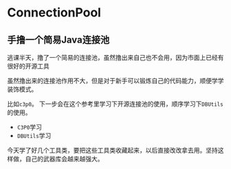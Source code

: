 # ConnectionPool
## 手撸一个简易Java连接池

逃课半天，撸了一个简易的连接池，虽然撸出来自己也不会用，因为市面上已经有很好的开源工具

虽然撸出来的连接池作用不大，但是对于新手可以锻炼自己的代码能力，顺便学学装饰模式。

比如`c3p0`。
下一步会在这个参考里学习下开源连接池的使用，顺序学习下`DBUtils`的使用。

- `C3P0`学习
- `DBUtils`学习

今天学了好几个工具类，要把这些工具类收藏起来，以后直接改改拿去用。坚持这样做，自己的武器库会越来越强大。

